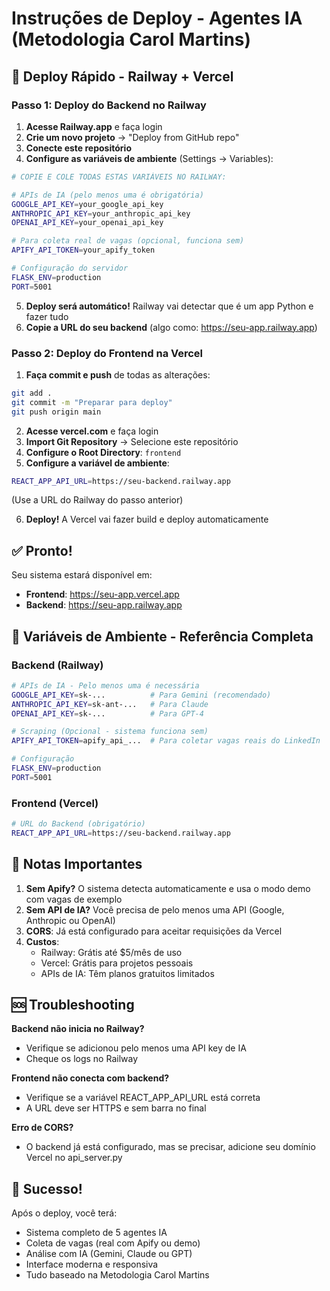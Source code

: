 # Instruções de Deploy - Agentes IA (Metodologia Carol Martins)

## 🚀 Deploy Rápido - Railway + Vercel

### Passo 1: Deploy do Backend no Railway

1. **Acesse Railway.app** e faça login
2. **Crie um novo projeto** → "Deploy from GitHub repo"
3. **Conecte este repositório**
4. **Configure as variáveis de ambiente** (Settings → Variables):

```bash
# COPIE E COLE TODAS ESTAS VARIÁVEIS NO RAILWAY:

# APIs de IA (pelo menos uma é obrigatória)
GOOGLE_API_KEY=your_google_api_key
ANTHROPIC_API_KEY=your_anthropic_api_key
OPENAI_API_KEY=your_openai_api_key

# Para coleta real de vagas (opcional, funciona sem)
APIFY_API_TOKEN=your_apify_token

# Configuração do servidor
FLASK_ENV=production
PORT=5001
```

5. **Deploy será automático!** Railway vai detectar que é um app Python e fazer tudo
6. **Copie a URL do seu backend** (algo como: https://seu-app.railway.app)

### Passo 2: Deploy do Frontend na Vercel

1. **Faça commit e push** de todas as alterações:
```bash
git add .
git commit -m "Preparar para deploy"
git push origin main
```

2. **Acesse vercel.com** e faça login
3. **Import Git Repository** → Selecione este repositório
4. **Configure o Root Directory**: `frontend`
5. **Configure a variável de ambiente**:
```bash
REACT_APP_API_URL=https://seu-backend.railway.app
```
(Use a URL do Railway do passo anterior)

6. **Deploy!** A Vercel vai fazer build e deploy automaticamente

## ✅ Pronto!

Seu sistema estará disponível em:
- **Frontend**: https://seu-app.vercel.app
- **Backend**: https://seu-app.railway.app

## 🔧 Variáveis de Ambiente - Referência Completa

### Backend (Railway)

```bash
# APIs de IA - Pelo menos uma é necessária
GOOGLE_API_KEY=sk-...          # Para Gemini (recomendado)
ANTHROPIC_API_KEY=sk-ant-...   # Para Claude
OPENAI_API_KEY=sk-...          # Para GPT-4

# Scraping (Opcional - sistema funciona sem)
APIFY_API_TOKEN=apify_api_...  # Para coletar vagas reais do LinkedIn

# Configuração
FLASK_ENV=production
PORT=5001
```

### Frontend (Vercel)

```bash
# URL do Backend (obrigatório)
REACT_APP_API_URL=https://seu-backend.railway.app
```

## 📝 Notas Importantes

1. **Sem Apify?** O sistema detecta automaticamente e usa o modo demo com vagas de exemplo
2. **Sem API de IA?** Você precisa de pelo menos uma API (Google, Anthropic ou OpenAI)
3. **CORS**: Já está configurado para aceitar requisições da Vercel
4. **Custos**: 
   - Railway: Grátis até $5/mês de uso
   - Vercel: Grátis para projetos pessoais
   - APIs de IA: Têm planos gratuitos limitados

## 🆘 Troubleshooting

**Backend não inicia no Railway?**
- Verifique se adicionou pelo menos uma API key de IA
- Cheque os logs no Railway

**Frontend não conecta com backend?**
- Verifique se a variável REACT_APP_API_URL está correta
- A URL deve ser HTTPS e sem barra no final

**Erro de CORS?**
- O backend já está configurado, mas se precisar, adicione seu domínio Vercel no api_server.py

## 🎉 Sucesso!

Após o deploy, você terá:
- Sistema completo de 5 agentes IA
- Coleta de vagas (real com Apify ou demo)
- Análise com IA (Gemini, Claude ou GPT)
- Interface moderna e responsiva
- Tudo baseado na Metodologia Carol Martins